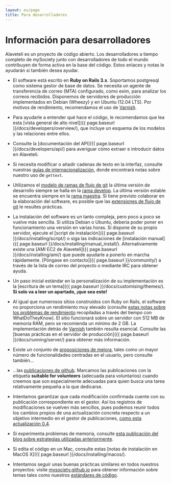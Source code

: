 ```yaml
---
layout: es/page
title: Para desarrolladores
---
```


# Información para desarrolladores

<p class="lead">
    Alaveteli es un proyecto de código abierto. Los desarrolladores a tiempo completo de mySociety junto con desarrolladores de todo el mundo contribuyen de forma activa en la base del código. Estos enlaces y notas le ayudarán si también desea ayudar.
</p>

* El software está escrito en **Ruby on Rails 3.x**. Soportamos postgresql como
  sistema gestor de base de datos. Se necesita un agente de transferencia de correo (MTA) 
  configurado, como exim, para analizar los correos recibidos. Disponemos de servidores de
  producción implementados en Debian (Wheezy) y en Ubuntu (12.04 LTS). Por motivos
  de rendimiento, recomendamos el uso de [Varnish](https://www.varnish-cache.org).

* Para ayudarle a entender qué hace el código, le recomendamos que lea esta [vista general
  de alto nivel]({{ page.baseurl }}/docs/developers/overview/), que incluye un esquema de
  los modelos y las relaciones entre ellos.

* Consulte la [documentación del API]({{ page.baseurl }}/docs/developers/api/) para averiguar
  cómo extraer e introducir datos en Alaveteli.

* Si necesita modificar o añadir cadenas de texto en la interfaz, consulte nuestras [guías
  de internacionalización](http://mysociety.github.io/internationalization.html),
  donde encontrará notas sobre nuestro uso de `gettext`.

* Utilizamos el [modelo de ramas de flujo
  de git](http://nvie.com/posts/a-successful-git-branching-model/)
  la última versión de desarrollo siempre se halla en la
  [rama develop](https://github.com/mysociety/alaveteli/). La última
  versión estable se encuentra siempre en la [rama
  maestra](https://github.com/mysociety/alaveteli/tree/master). Si tiene previsto colaborar en
  la elaboración del software, es posible que las [extensiones de flujo de
  git](https://github.com/nvie/gitflow) le resultes prácticas.

* La instalación del software es un tanto compleja, pero poco a poco se vuelve más sencilla.
  Si utiliza Debian o Ubuntu, debería poder poner en funcionamiento una versión en varias horas.
  Si dispone de su propio servidor, ejecute el
  [script de instalación]({{ page.baseurl }}/docs/installing/script/) o siga las
  indicaciones de
  [instalación manual]({{ page.baseurl }}/docs/installing/manual_install/).
  Alternativamente existe una [AMI EC2 de Alaveteli]({{ page.baseurl }}/docs/installing/ami/)
  que puede ayudarle a ponerlo en marcha rápidamente.
  [Póngase en contacto]({{ page.baseurl }}/community/) a través de la lista de correo del proyecto o mediante IRC
  para obtener ayuda.

* Un paso inicial estándar en la personalización de su implementación es la [escritura de un
  tema]({{ page.baseurl }}/docs/customising/themes/). **Si solo va a leer un apartado,
  ¡que sea este!**

* Al igual que numerosos sitios construidos con Ruby on Rails, el software no proporciona un rendimiento muy elevado (consulte
  [estas notas sobre los problemas de rendimiento](https://github.com/mysociety/alaveteli/wiki/Performance-issues) recopiladas a través del tiempo con
  WhatDoTheyKnow). El sitio funcionará sobre un servidor con 512 MB de memoria RAM, pero se recomienda un mínimo
  de 2 GB. La implementación detrás de [Varnish](https://www.varnish-cache.org) también resulta esencial. Consulte las
  [buenas prácticas en el servidor de producción]({{ page.baseurl }}/docs/running/server/) para obtener más información.

* Existe un conjunto de [proposiciones de mejora](https://github.com/mysociety/alaveteli/wiki/Proposals-for-enhancements),
  tales como un mayor número de funcionalidades centradas en el usuario, pero consulte también...

* ...las [publicaciones de github](https://github.com/mysociety/alaveteli/issues). Marcamos
  las publicaciones con la etiqueta **suitable for volunteers** (adecuada para voluntarios) cuando creemos que
  son especialmente adecuadas para quien busca una tarea relativamente pequeña a la que dedicarse.

* Intentamos garantizar que cada modificación confirmada cuente con su publicación correspondiente en el gestor.
  Así los registros de modificaciones se vuelven más sencillos, pues podemos reunir todos los cambios propios de 
  una actualización concreta respecto a un objetivo intermedio en el gestor de publicaciones, [como esta actualización
  0.4](https://github.com/mysociety/alaveteli/issues?milestone=7&state=closed).

* Si experimenta problemas de memoria, consulte [esta publicación del blog sobre estrategias utilizadas 
  anteriormente](https://www.mysociety.org/2009/09/17/whatdotheyknow-growing-pains-and-ruby-memory-leaks/).

* Si edita el código en un Mac, consulte estas [notas de instalación en MacOS X]({{ page.baseurl }}/docs/installing/macos/). <!-- [[OS X Quickstart]] -->

* Intentamos seguir unas buenas prácticas similares en todos nuestros proyectos: visite
  [mysociety.github.io](http://mysociety.github.io/) para obtener información sobre temas tales como nuestros
  [estándares de código](http://mysociety.github.io/coding-standards.html).
